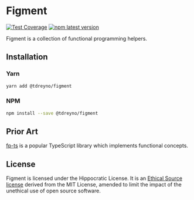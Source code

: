 # Figment

[![Test Coverage](https://api.codeclimate.com/v1/badges/bade509a61c126d7f488/test_coverage)](https://codeclimate.com/github/tdreyno/figment/test_coverage)
[![npm latest version](https://img.shields.io/npm/v/@tdreyno/figment/latest.svg)](https://www.npmjs.com/package/@tdreyno/figment)

Figment is a collection of functional programming helpers.

## Installation

### Yarn

```sh
yarn add @tdreyno/figment
```

### NPM

```sh
npm install --save @tdreyno/figment
```

## Prior Art

[fp-ts](https://github.com/gcanti/fp-ts/blob/master/src/Task.ts) is a popular TypeScript library which implements functional concepts.

## License

Figment is licensed under the Hippocratic License. It is an [Ethical Source license](https://ethicalsource.dev) derived from the MIT License, amended to limit the impact of the unethical use of open source software.
